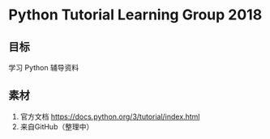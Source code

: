 # Python Tutorial Learning Group 2018

## 目标
学习 Python 辅导资料

## 素材

1. 官方文档 https://docs.python.org/3/tutorial/index.html
2. 来自GitHub（整理中）

